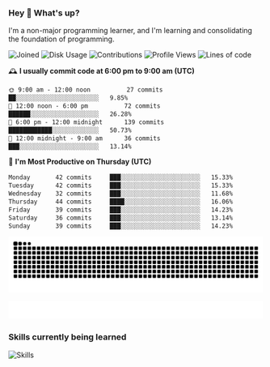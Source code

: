 ### Hey :wave: What's up?

I'm a non-major programming learner, and I'm learning and consolidating the foundation of programming.

<!--START_SECTION:waka-->
![Joined](http://img.shields.io/badge/Joined-7%20years%20ago-6D67E4?style=flat&labelColor=453C67)
![Disk Usage](http://img.shields.io/badge/Github%27s%20Storage-598.4%20MB-FD841F?style=flat&labelColor=E14D2A)
![Contributions](http://img.shields.io/badge/Contributions%20in%202023-223-7DCE13?style=flat&labelColor=2B7A0B)
![Profile Views](http://img.shields.io/badge/Profile%20Views-47-3AB4F2?style=flat&labelColor=0078AA)
![Lines of code](https://img.shields.io/badge/Lines%20of%20code-2%20Million%20Lines%20of%20code-FF8B8B?style=flat&labelColor=EB4747)

🕰️ **I usually commit code at 6:00 pm to 9:00 am (UTC)** 

```text
🌞 9:00 am - 12:00 noon          27 commits     ██░░░░░░░░░░░░░░░░░░░░░░░   9.85% 
🌆 12:00 noon - 6:00 pm          72 commits     ██████░░░░░░░░░░░░░░░░░░░   26.28% 
🌃 6:00 pm - 12:00 midnight      139 commits    ████████████░░░░░░░░░░░░░   50.73% 
🌙 12:00 midnight - 9:00 am      36 commits     ███░░░░░░░░░░░░░░░░░░░░░░   13.14%
```
📅 **I'm Most Productive on Thursday (UTC)** 

```text
Monday       42 commits     ███░░░░░░░░░░░░░░░░░░░░░░   15.33% 
Tuesday      42 commits     ███░░░░░░░░░░░░░░░░░░░░░░   15.33% 
Wednesday    32 commits     ███░░░░░░░░░░░░░░░░░░░░░░   11.68% 
Thursday     44 commits     ████░░░░░░░░░░░░░░░░░░░░░   16.06% 
Friday       39 commits     ███░░░░░░░░░░░░░░░░░░░░░░   14.23% 
Saturday     36 commits     ███░░░░░░░░░░░░░░░░░░░░░░   13.14% 
Sunday       39 commits     ███░░░░░░░░░░░░░░░░░░░░░░   14.23%
```

<!--END_SECTION:waka-->

![Snake animation](https://raw.githubusercontent.com/dirname/dirname/output/snake.svg)

![metrics](github-metrics.svg)

### Skills currently being learned

![Skills](https://skillicons.dev/icons?i=linux,rust,go,solidity,typescript,bash,git,postgres,mysql,redis,mongo,docker,kubernetes,grafana,prometheus)
